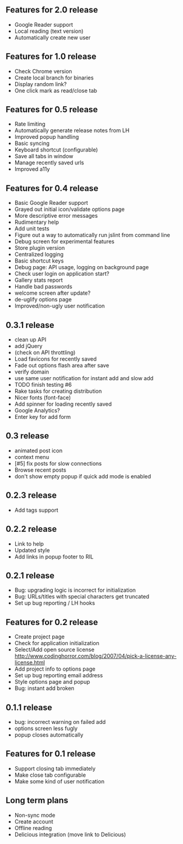 Features for 2.0 release
--------------------------
- Google Reader support
- Local reading (text version)       
- Automatically create new user

Features for 1.0 release
--------------------------
- Check Chrome version
- Create local branch for binaries
- Display random link?
- One click mark as read/close tab
                      
Features for 0.5 release
--------------------------
- Rate limiting     
- Automatically generate release notes from LH   
- Improved popup handling                                 
- Basic syncing
- Keyboard shortcut (configurable) 
- Save all tabs in window
- Manage recently saved urls  
- Improved a11y         

Features for 0.4 release
---------------------------
- Basic Google Reader support
- Grayed out initial icon/validate options page
- More descriptive error messages      
- Rudimentary help
- Add unit tests
- Figure out a way to automatically run jslint from command line
- Debug screen for experimental features         
- Store plugin version
- Centralized logging   
- Basic shortcut keys
- Debug page: API usage, logging on background page
- Check user login on application start?
- Gallery stats report
- Handle bad passwords
- welcome screen after update?    
- de-uglify options page
- Improved/non-ugly user notification                                                        
         
0.3.1 release
-------------
- clean up API
- add jQuery
- (check on API throttling)
- Load favicons for recently saved
- Fade out options flash area after save  
- verify domain
- use same user notification for instant add and slow add
- TODO finish testing #6
- Rake tasks for creating distribution
- Nicer fonts (font-face)
- Add spinner for loading recently saved
- Google Analytics?
- Enter key for add form

0.3 release
------------- 
- animated post icon
- context menu
- [#5] fix posts for slow connections        
- Browse recent posts         
- don't show empty popup if quick add mode is enabled
              
0.2.3 release
-------------
- Add tags support

0.2.2 release
-------------
- Link to help
- Updated style
- Add links in popup footer to RIL

0.2.1 release
-------------
- Bug: upgrading logic is incorrect for initialization
- Bug: URLs/titles with special characters get truncated
- Set up bug reporting / LH hooks

Features for 0.2 release
--------------------------
- Create project page
- Check for application initialization
- Select/Add open source license http://www.codinghorror.com/blog/2007/04/pick-a-license-any-license.html  
- Add project info to options page
- Set up bug reporting email address
- Style options page and popup
- Bug: instant add broken

0.1.1 release
-------------
- bug: incorrect warning on failed add
- options screen less fugly
- popup closes automatically

Features for 0.1 release
--------------------------
- Support closing tab immediately
- Make close tab configurable
- Make some kind of user notification

Long term plans
--------------- 
- Non-sync mode
- Create account
- Offline reading
- Delicious integration (move link to Delicious)